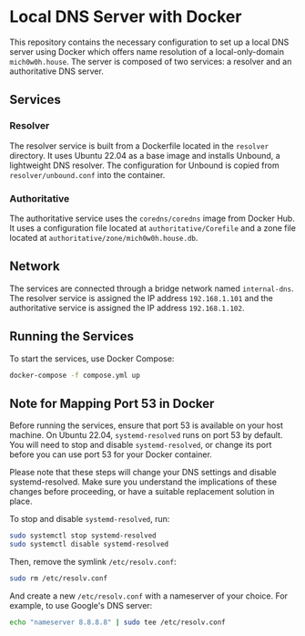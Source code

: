 # Local DNS Server with Docker

This repository contains the necessary configuration to set up a local DNS server using Docker which offers name resolution of a local-only-domain `mich0w0h.house`. The server is composed of two services: a resolver and an authoritative DNS server.

## Services

### Resolver

The resolver service is built from a Dockerfile located in the `resolver` directory. It uses Ubuntu 22.04 as a base image and installs Unbound, a lightweight DNS resolver. The configuration for Unbound is copied from `resolver/unbound.conf` into the container.

### Authoritative

The authoritative service uses the `coredns/coredns` image from Docker Hub. It uses a configuration file located at `authoritative/Corefile` and a zone file located at `authoritative/zone/mich0w0h.house.db`.

## Network

The services are connected through a bridge network named `internal-dns`. The resolver service is assigned the IP address `192.168.1.101` and the authoritative service is assigned the IP address `192.168.1.102`.

## Running the Services

To start the services, use Docker Compose:

```bash
docker-compose -f compose.yml up
```

## Note for Mapping Port 53 in Docker

Before running the services, ensure that port 53 is available on your host machine. On Ubuntu 22.04, `systemd-resolved` runs on port 53 by default. You will need to stop and disable `systemd-resolved`, or change its port before you can use port 53 for your Docker container.

Please note that these steps will change your DNS settings and disable systemd-resolved. Make sure you understand the implications of these changes before proceeding, or have a suitable replacement solution in place.

To stop and disable `systemd-resolved`, run:

```bash
sudo systemctl stop systemd-resolved
sudo systemctl disable systemd-resolved
```

Then, remove the symlink `/etc/resolv.conf`:

```bash
sudo rm /etc/resolv.conf
```

And create a new `/etc/resolv.conf` with a nameserver of your choice. For example, to use Google's DNS server:

```bash
echo "nameserver 8.8.8.8" | sudo tee /etc/resolv.conf
```

